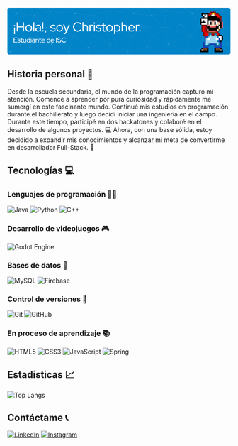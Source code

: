 ![Header](./github-header-image.png)

## Historia personal 📜

Desde la escuela secundaria, el mundo de la programación capturó mi atención. Comencé a aprender por pura curiosidad y rápidamente me sumergí en este fascinante mundo. Continué mis estudios en programación durante el bachillerato y luego decidí iniciar una ingeniería en el campo. Durante este tiempo, participé en dos hackatones y colaboré en el desarrollo de algunos proyectos. 💻 Ahora, con una base sólida, estoy decidido a expandir mis conocimientos y alcanzar mi meta de convertirme en desarrollador Full-Stack. 🚀

## Tecnologías 💻

### Lenguajes de programación 👨‍💻

![Java](https://img.shields.io/badge/java-%23ED8B00.svg?style=for-the-badge&logo=openjdk&logoColor=white)
![Python](https://img.shields.io/badge/python-3670A0?style=for-the-badge&logo=python&logoColor=ffdd54)
![C++](https://img.shields.io/badge/c++-%2300599C.svg?style=for-the-badge&logo=c%2B%2B&logoColor=white)<br>

### Desarrollo de videojuegos 🎮

![Godot Engine](https://img.shields.io/badge/GODOT-%23FFFFFF.svg?style=for-the-badge&logo=godot-engine)<br>

### Bases de datos 💾

![MySQL](https://img.shields.io/badge/mysql-4479A1.svg?style=for-the-badge&logo=mysql&logoColor=white)
![Firebase](https://img.shields.io/badge/firebase-a08021?style=for-the-badge&logo=firebase&logoColor=ffcd34)<br>

### Control de versiones 🚩

![Git](https://img.shields.io/badge/git-%23F05033.svg?style=for-the-badge&logo=git&logoColor=white)
![GitHub](https://img.shields.io/badge/github-%23121011.svg?style=for-the-badge&logo=github&logoColor=white)

### En proceso de aprendizaje 📚
![HTML5](https://img.shields.io/badge/html5-%23E34F26.svg?style=for-the-badge&logo=html5&logoColor=white)
![CSS3](https://img.shields.io/badge/css3-%231572B6.svg?style=for-the-badge&logo=css3&logoColor=white)
![JavaScript](https://img.shields.io/badge/javascript-%23323330.svg?style=for-the-badge&logo=javascript&logoColor=%23F7DF1E)
![Spring](https://img.shields.io/badge/spring-%236DB33F.svg?style=for-the-badge&logo=spring&logoColor=white)<br>

## Estadisticas 📈
![Top Langs](https://github-readme-stats.vercel.app/api/top-langs/?username=itzchrisdev&layout=compact)

## Contáctame 📞

[![LinkedIn](https://img.shields.io/badge/linkedin-%230077B5.svg?style=for-the-badge&logo=linkedin&logoColor=white)](https://www.linkedin.com/in/chris-sarmiento-casillas)
[![Instagram](https://img.shields.io/badge/Instagram-%23E4405F.svg?style=for-the-badge&logo=Instagram&logoColor=white)](https://instagram.com/cg.sar20)
